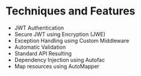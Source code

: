 # Techniques and Features
* JWT Authentication
* Secure JWT using Encryption (JWE)
* Exception Handling using Custom Middleware
* Automatic Validation
* Standard API Resulting
* Dependency Injection using Autofac
* Map resources using AutoMapper
